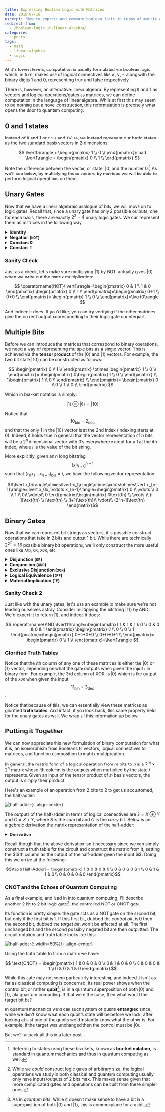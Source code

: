 ```yaml
---
title: Expressing Boolean Logic with Matrices
date: 2018-07-18
excerpt: "How to express and compute boolean logic in terms of matrix algebra."
redirect-from:
  - /boolean-logic-in-linear-algebra/
categories:
  - posts
tags: 
  - math
  - linear-algebra
  - logic
---
```


At it's lowest levels, computation is usually formulated via boolean logic which, in turn, makes use of logical connectives like $\wedge,\vee, \neg$ along with the binary digits $1$ and $0$, representing true and false respectively.

There is, however, an alternative: linear algebra. By representing $0$ and $1$ as vectors and logical operations/gates as matrices, we can define computation in the language of linear algebra. While at first this may seem to be nothing but a novel construction, this reformulation is precisely what opens the door to quantum computing.

## 0 and 1 states
Instead of $0$ and $1$ or `true` and `false`, we instead represent our basic states as the two standard basis vectors in 2-dimensions:

$$
  \lvert0\rangle = \begin{pmatrix}
                  1 \\
                  0 \\
                \end{pmatrix}\quad
  \lvert1\rangle = \begin{pmatrix}
                  0 \\
                  1 \\
                \end{pmatrix}
$$

Note the difference between the vector, or state, $\lvert0\rangle$ and the number $0$.[^f1] As we'll see below, by multiplying these vectors by matrices we will be able to perform logical operations on them.

## Unary Gates
Now that we have a linear algebraic analogue of bits, we will move on to logic gates. Recall that, since a unary gate has only $2$ possible outputs, one for each basis, there are exactly $2^2=4$ unary logic gates. We can represent them as matrices in the following way:

<!-- #### Identity -->
<details>
<summary><strong>Identity</strong></summary>
The identity gate takes an input and returns it as is (i.e $f(x)=x$). To represent it we simply use the $2 \times 2$ identity matrix:

$$
  I = \begin{pmatrix}
    1 & 0 \\
    0 & 1
  \end{pmatrix}
$$

And indeed, if we apply the gate to both $\lvert 0\rangle$ and $\lvert 1\rangle$ we find:

$$\begin{align}
I\lvert 0\rangle=\lvert 0\rangle\quad I\lvert 1\rangle=\lvert 1\rangle
\end{align}$$

</details>

<!-- #### Negation -->
<details>
<summary><strong>Negation (<code>NOT</code>)</strong></summary>
The negation gate takes an input and flips it (i.e $f(x)=\neg x$). We can represent it with the following matrix:

$$
  \operatorname{NOT} = \begin{pmatrix}
    0 & 1 \\
    1 & 0
  \end{pmatrix}
$$

Applying the gate to both $\lvert 0\rangle$ and $\lvert 1\rangle$ we find:

$$\begin{align}
\operatorname{NOT}\lvert 0\rangle=\lvert 1\rangle\quad \operatorname{NOT}\lvert 1\rangle=\lvert 0\rangle
\end{align}$$
</details>

<!-- #### Constant 0 -->
<details>
<summary><strong>Constant 0</strong></summary>
Outputs $0$ regardless of input (i.e $f(x)=0$). We can represent it with the following matrix:

$$
  C_0 = \begin{pmatrix}
    1 & 1 \\
    0 & 0
  \end{pmatrix}
$$

Applying the gate to both $\lvert 0\rangle$ and $\lvert 1\rangle$ we find:

$$\begin{align}
C_0\lvert 0\rangle=\lvert 0\rangle\quad C_0\lvert 1\rangle=\lvert 0\rangle
\end{align}$$
</details>

<!-- #### Constant 1 -->
<details>
<summary><strong>Constant 1</strong></summary>
Outputs $1$ regardless of input (i.e $f(x)=1$). We can represent it with the following matrix:

$$
  C_1 = \begin{pmatrix}
    0 & 0 \\
    1 & 1
  \end{pmatrix}
$$

Applying the gate to both $\lvert 0\rangle$ and $\lvert 1\rangle$ we find:


$$\begin{align}
C_1\lvert 0\rangle=\lvert 1\rangle\quad C_1\lvert 1\rangle=\lvert 1\rangle
\end{align}$$
</details>

### Sanity Check
Just as a check, let's make sure multiplying $\lvert 1\rangle$ by $\operatorname{NOT}$ actually gives $\lvert 0\rangle$ when we write out the matrix multiplication:

$$
  \operatorname{NOT}\lvert1\rangle=\begin{pmatrix}
    0 & 1 \\
    1 & 0
  \end{pmatrix}
  \begin{pmatrix}
    0 \\
    1 \\
  \end{pmatrix}=\begin{pmatrix}
    0+1 \\
    0+0 \\
  \end{pmatrix}=
  \begin{pmatrix}
    1 \\
    0 \\
  \end{pmatrix}=\lvert0\rangle
$$

And indeed it does. If you'd like, you can try verifying if the other matrices give the correct output cooresponding to their logic gate counterpart.

## Multiple Bits
Before we can introduce the matrices that correspond to binary operations, we need a way of representing multiple bits as a single vector. This is achieved via the **tensor product** of the $\lvert 0\rangle$ and $\lvert 1\rangle$ vectors. For example, the two bit state $\lvert 10\rangle$ can be constructed as follows:

$$
  \begin{pmatrix}
    0 \\
    1 \\
  \end{pmatrix}
  \otimes
  \begin{pmatrix}
    1 \\
    0 \\
  \end{pmatrix}=
  \begin{pmatrix}
    0\begin{pmatrix}
      1 \\
      0 \\
    \end{pmatrix} \\
    1\begin{pmatrix}
      1 \\
      0 \\
    \end{pmatrix} \\
  \end{pmatrix}=
  \begin{pmatrix}
    0 \\
    0 \\
    1 \\
    0 \\
  \end{pmatrix}
$$

Which in bra-ket notation is simply:

$$\lvert 1\rangle\otimes\lvert 0\rangle=\lvert 10\rangle$$

Notice that $${10}_{\text{bin}}=2_{\text{dec}}$$ and that the only $1$ in the $\lvert 10\rangle$ vector is at the $2$nd index (indexing starts at $0$). Indeed, it holds true in general that the vector representation of $n$ bits will be a $2^n$ dimensional vector with $0$'s everywhere except for a $1$ at the $i$th index, where $i$ is the value of the bit string.

More explicitly, given an $n$ long bitstring $$(x_i)_{i=0}^{n-1}$$ such that $(x_0x_1\cdots x_{n-1})_{\text{bin}}=i$, we have the following vector representation:

$$\lvert x_0\rangle\otimes\lvert x_1\rangle\otimes\cdots\otimes\lvert x_{n-1}\rangle=\lvert x_0x_1\cdots x_{n-1}\rangle=\begin{pmatrix}
    0 \\
    \vdots \\
    0 \\
    1 \\
    0\\
    \vdots\\
    0
  \end{pmatrix}\begin{matrix}
    0\text{th} \\    
    \vdots \\
    (i-1)\text{th} \\
    i\text{th} \\
    (i+1)\text{th}\\
    \vdots\\
    (2^n-1)\text{th}
  \end{matrix}$$

<!-- *As a side note, the tensor product of two rank $2$ tensors (vectors) $a$ and $b$ is equivalent to $ab^\top$.* -->

## Binary Gates
Now that we can represent bit strings as vectors, it is possible construct operations that take in $2$ bits and output $1$ bit. While there are technically $2^{2^2}=16$ possible binary bit operations, we'll only construct the more useful ones like `AND`, `OR`, `XOR`, etc.

<details>
<summary><strong>Disjunction (<code>OR</code>)</strong></summary>
The $\operatorname{OR}$ gate represents logical disjunction (i.e $f(x,y)=x\vee y$) and is represented by the following matrix:

$$
  \operatorname{OR} = \begin{pmatrix}
    1 & 0 & 0 & 0 \\
    0 & 1 & 1 & 1
  \end{pmatrix}
$$

Applying the gate to all two bit states we find:

$$\begin{align}
\operatorname{OR}\lvert 00\rangle&=\lvert 0\rangle & \operatorname{OR}\lvert 01\rangle&=\lvert 1\rangle\\
\operatorname{OR}\lvert 10\rangle&=\lvert 1\rangle & \operatorname{OR}\lvert 11\rangle&=\lvert 1\rangle
\end{align}$$
</details>


<details>
<summary><strong>Conjunction (<code>AND</code>)</strong></summary>
The $\operatorname{AND}$ gate represents logical conjunction (i.e $f(x,y)=x\wedge y$) and is represented by the following matrix:

$$
  \operatorname{AND} = \begin{pmatrix}
    1 & 1 & 1 & 0 \\
    0 & 0 & 0 & 1
  \end{pmatrix}
$$

Applying the gate to all two bit states we find:

$$\begin{align}
\operatorname{AND}\lvert 00\rangle&=\lvert 0\rangle & \operatorname{AND}\lvert 01\rangle&=\lvert 0\rangle\\
\operatorname{AND}\lvert 10\rangle&=\lvert 0\rangle & \operatorname{AND}\lvert 11\rangle&=\lvert 1\rangle
\end{align}$$
</details>


<details>
<summary><strong>Exclusive Disjunction (<code>XOR</code>)</strong></summary>
The $\operatorname{XOR}$ gate represents exclusive disjunction (i.e $f(x,y)=x\oplus y$) and is represented by the following matrix:

$$
  \operatorname{XOR} = \begin{pmatrix}
    1 & 0 & 0 & 1 \\
    0 & 1 & 1 & 0
  \end{pmatrix}
$$

Applying the gate to all two bit states we find:

$$\begin{align}
\operatorname{XOR}\lvert 00\rangle&=\lvert 0\rangle & \operatorname{XOR}\lvert 01\rangle&=\lvert 1\rangle\\
\operatorname{XOR}\lvert 10\rangle&=\lvert 1\rangle & \operatorname{XOR}\lvert 11\rangle&=\lvert 0\rangle
\end{align}$$
</details>


<details>
<summary><strong>Logical Equivalence (<code>IFF</code>)</strong></summary>
Logical equivalence/biconditional checks if two bits are equal (i.e $f(x,y)=x\iff y$) and is represented by the following matrix:

$$
  \operatorname{IFF} = \begin{pmatrix}
    0 & 1 & 1 & 0 \\
    1 & 0 & 0 & 1
  \end{pmatrix}
$$

<i>Notice that logical equivalence the negation of <code>XOR</code>, <code>XNOR</code> (i.e $x\leftrightarrow y=\neg(x\oplus y)$) meaning all the $0$'s and $1$'s in the $\operatorname{XOR}$ matrix are simply swapped to form the equality one.</i>

Applying the gate to all two bit states we find:

$$\begin{align}
\operatorname{IFF}\lvert 00\rangle&=\lvert 1\rangle & \operatorname{IFF}\lvert 01\rangle&=\lvert 0\rangle\\
\operatorname{IFF}\lvert 10\rangle&=\lvert 0\rangle & \operatorname{IFF}\lvert 11\rangle&=\lvert 1\rangle
\end{align}$$
</details>


<details>
<summary><strong>Material Implication (<code>IF</code>)</strong></summary>
Material implication is a statement of one variable's dependence on another (i.e $f(x,y)=x\implies y$). It's more commonly referred to as an $\operatorname{IF}$ statement in computer science (however this notion of implication is different from the purely logical one above).

$$
  \operatorname{IF} = \begin{pmatrix}
    0 & 1 & 0 & 0 \\
    1 & 0 & 1 & 1
  \end{pmatrix}
$$

Applying the gate to all two bit states we find:

$$\begin{align}
\operatorname{IF}\lvert 00\rangle&=\lvert 1\rangle & \operatorname{IF}\lvert 01\rangle&=\lvert 0\rangle\\
\operatorname{IF}\lvert 10\rangle&=\lvert 1\rangle & \operatorname{IF}\lvert 11\rangle&=\lvert 1\rangle
\end{align}$$
</details><p></p>

### Sanity Check 2
Just like with the unary gates, let's use an example to make sure we're not leading ourselves astray. Consider multiplying the bitstring $\lvert 11\rangle$ by $\operatorname{AND}$. We'd expect it to return $\lvert 1\rangle$, and indeed it does:

$$
  \operatorname{AND}\lvert11\rangle=\begin{pmatrix}
    1 & 1 & 1 & 0 \\
    0 & 0 & 0 & 1
  \end{pmatrix}
  \begin{pmatrix}
    0 \\
    0 \\
    0 \\
    1
  \end{pmatrix}=\begin{pmatrix}
    0+0+0+0 \\
    0+0+0+1 \\
  \end{pmatrix}=
  \begin{pmatrix}
    0 \\
    1 \\
  \end{pmatrix}=\lvert1\rangle
$$

### Glorified Truth Tables
Notice that the $i$th column of any one of these matrices is either the $\lvert 0\rangle$ or $\lvert 1\rangle$ vector, depending on what the gate outputs when given the input $i$ in binary form. For example, the $3$rd column of $\operatorname{XOR}$ is $\lvert0\rangle$ which is the output of the `XOR` when given the input $$11_{\text{bin}}=3_{\text{dec}}$$.

Notice that because of this, we can essentially view these matrices as glorified **truth tables**. And infact, if you look back, this same property held for the unary gates as well. We wrap all this information up below.

## Putting it Together
We can now appreciate this new formulation of binary computation for what it is, an isomorphism from Booleans to vectors, logical connectives to matrices, and function composition to matrix multiplication.

In general, the matrix form of a logical operation from $m$ bits to $n$ is a $2^m\times 2^n$ matrix whose $i$th column is the outputs when multiplied by the state $i$ represents. Given an input of the tensor product of $m$ basis vectors, the output is simply their product.

Here's an example of an operation from 2 bits to 2 to get us accustomed, the half-adder:

![half-adder](/assets/images/comp_sci/half_adder.png){: .align-center}

The outputs of the half-adder in terms of logical connectives are $S=X\oplus Y$ and $C=X\wedge Y$, where $S$ is the *sum* bit and $C$ is the *carry* bit. Below is an algebraic derivation the matrix representation of the half-adder:

<details class="bordered">
<summary><strong>Derivation</strong></summary>
To find the matrix that corresponds to sending two bits through a half adder, we must compute the tensor product of $X$ and $Y$ then compute and solve a series of tensor products:

$$\begin{align}
\text{Let } X&:=
\begin{pmatrix}
  a\\
  b
\end{pmatrix} \wedge X=\lvert 0\rangle \oplus X=\lvert 1\rangle\\
\text{Let } Y&:=
\begin{pmatrix}
  c\\
  d
\end{pmatrix} \wedge Y=\lvert 0\rangle \oplus Y=\lvert 1\rangle
\end{align}$$

Notice that $X$ must be $\lvert 0\rangle$ xor $\lvert 1\rangle$, and the same for $Y$. This condition is what allows us to solve for the gate. But before we do that let us find the tensor product of $X$ and $Y$ so that we may think of them as a 2 bit input:

$$X\otimes Y=
\begin{pmatrix}
  a\\
  b
\end{pmatrix}\oplus
\begin{pmatrix}
  c\\
  d
\end{pmatrix}=
\begin{pmatrix}
  a\begin{pmatrix}
    c \\
    d \\
  \end{pmatrix} \\
  b\begin{pmatrix}
    c \\
    d \\
  \end{pmatrix} \\
\end{pmatrix}=
\begin{pmatrix}
  ac \\
  ad \\
  bc \\
  bd \\
\end{pmatrix}$$

The output bits $S$ and $C$ can now be represented as the following equations:

$$\begin{align}
S&=\operatorname{XOR}(X\otimes Y)=
\begin{pmatrix}
  1 & 0 & 0 & 1 \\
  0 & 1 & 1 & 0
\end{pmatrix}
\begin{pmatrix}
  ac \\
  ad \\
  bc \\
  bd
\end{pmatrix}=
\begin{pmatrix}
  ac+bd \\
  ad+bc
\end{pmatrix}\\

C&=\operatorname{AND}(X\otimes Y)=
\begin{pmatrix}
  1 & 1 & 1 & 0 \\
  0 & 0 & 0 & 1
\end{pmatrix}
\begin{pmatrix}
  ac \\
  ad \\
  bc \\
  bd \\
\end{pmatrix}=
\begin{pmatrix}
  ac+ad+bc \\
  bd
\end{pmatrix}\\
\end{align}$$

Their tensor product, i.e the output of the half-adder given an input of $X\otimes Y$, is the following:

$$\begin{align}
S\otimes C&=
\begin{pmatrix}
  ac+bd \\
  ad+bc
\end{pmatrix}
\begin{pmatrix}
  ac+ad+bc \\
  bd
\end{pmatrix}\\
&=\begin{pmatrix}
  (ac)^2+a^2cd+abc^2+abcd+abd^2+b^2cd \\
  abcd+bd^2\\
  a^2cd+(ad)^2+abcd+abcd+(bc)^2\\
  abd^2+b^2cd
\end{pmatrix}
\end{align}$$

While this result may seem unwieldy, recall the stipulation on the vectors $X$ and $Y$ we made when we defined them: they must be each equal to either $\lvert 0\rangle$ or $\lvert 1\rangle$. We can phrase this in terms of their components:

$$\begin{align}
(a=1\wedge b=0)&\vee(a=0\wedge b=1)\\
(c=1\wedge d=0)&\vee(c=0\wedge d=1)
\end{align}$$

Because of this, we can simplify many of the expressions above (example $ab=0$ b.c. either $a$ or $b$ is $0$) to form a more simpler vector:
$$\begin{pmatrix}
  (ac)^2+a^2cd+abc^2+abcd+abd^2+b^2cd \\
  abcd+bd^2\\
  a^2cd+(ad)^2+abcd+abcd+(bc)^2\\
  abd^2+b^2cd
\end{pmatrix}=\begin{pmatrix}
  ac\\
  bd\\
  bc+ad\\
  0
\end{pmatrix}$$
<i>For those familiar with logic, we can also think of this finding non-contingent statements and simplifying them.</i><p></p>

Now we can consider the following equation:
$$\operatorname{Half-Adder}(X\otimes Y)=(S\otimes C)$$

We can solve for the $\operatorname{Half-Adder}$ matrix by explicitly writing out the above equation:

$$
\begin{pmatrix}
  ? &? &? &?\\
  ? &? &? &?\\
  ? &? &? &?\\
  ? &? &? &?
\end{pmatrix}
\begin{pmatrix}
  ac \\
  ad \\
  bc \\
  bd \\
\end{pmatrix}
=\begin{pmatrix}
  ac\\
  bd\\
  bc+ad\\
  0
\end{pmatrix}$$

From the rules of matrix multiplication, it should be clear that the sole matrix that solves this equation is:

$$\begin{pmatrix}
  1 & 0 & 0 & 0 \\
  0 & 0 & 0 & 1 \\
  0 & 1 & 1 & 0 \\
  0 & 0 & 0 & 0
\end{pmatrix}$$
</details>
<p></p>
Recall though that the above derivation isn't necessary since we can simply construct a truth table for the circuit and construct the matrix from it, setting the $i$th column as the output of the half-adder given the input $i$. Doing this we arrive at the following:

$$\text{Half-Adder}=
\begin{pmatrix}
  1 & 0 & 0 & 0 \\
  0 & 0 & 0 & 1 \\
  0 & 1 & 1 & 0 \\
  0 & 0 & 0 & 0
\end{pmatrix}$$

### CNOT and the Echoes of Quantum Computing
<!-- ### Sidenote: CNOT -->
As a final example, and lead in into quantum computing, I'll describe another 2 bit to 2 bit logic gate[^f2]: the controlled NOT or CNOT gate.

Its function is pretty simple: the gate acts as a NOT gate on the second bit, but only if the first bit is $1$. If this first bit, dubbed the *control bit*, is $0$ then the second bit, dubbed the *target bit*, won't be affected at all. The first unchanged bit and the second possibly negated bit are then outputted. The circuit notation and truth table looks like this:

![half-adder](/assets/images/comp_sci/cnot.png){: width=50%}{: .align-center}

Using the truth table to form a matrix we have:

$$
  \text{CNOT} = \begin{pmatrix}
    1 & 0 & 0 & 0 \\
    0 & 1 & 0 & 0 \\
    0 & 0 & 0 & 1 \\
    0 & 0 & 1 & 0
  \end{pmatrix}
$$

<!-- $$\begin{align*}
\text{CNOT}\lvert 00\rangle&=\lvert 00\rangle & \text{CNOT}\lvert 10\rangle&=\lvert 11\rangle\\
\text{CNOT}\lvert 01\rangle&=\lvert 01\rangle & \text{CNOT}\lvert 11\rangle&=\lvert 10\rangle
\end{align*}$$ -->

While this gate may not seem particularly interesting, and indeed it isn't as far as classical computing is concerned, its real power shows when the control bit, or rather **qubit**[^f3], is in a quantum superposition of both $\lvert 0\rangle$ and $\lvert 1\rangle$, ala quantum computing. If that were the case, then what would the target bit be?

In quantum mechanics we'd call such system of qubits **entangled** since, while we don't know what each qubit's state will be before we look, after looking at just one of the qubits we'd instantly know what the other is. For example, if the target was unchanged then the control must be $\lvert 0\rangle$.

But we'll unpack all this in a later post...

<!-- Footer -->

[^f1]: Referring to states using these brackets, known as **bra-ket notation**, is standard in quantum mechanics and thus in quantum computing as well. 

[^f2]: While we *could* construct logic gates of arbitrary size, the logical operations we study in both classical and quantum computing usually only have inputs/outputs of 2 bits max. This makes sense given that more complicated gates and operations can be built from these simpler ones.

[^f3]: As in *quantum bits*. While it doesn't make sense to have a bit in a superposition of both $\lvert 0\rangle$ and $\lvert 1\rangle$, this is commonplace for a qubit.